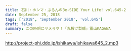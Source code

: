 ```yaml
---
title: 石川・ホンマ・ぶるんのBe-SIDE Your Life! vol.645-2
date: September 25, 2018
tags: ['2018', 'September 2018', 'vol.645']
draft: false
summary: この時期にヤメろや！「丸投げ製麺」冨山KAGAWA
---
```


http://project-phi.ddo.jp/ishikawa/ishikawa645_2.mp3